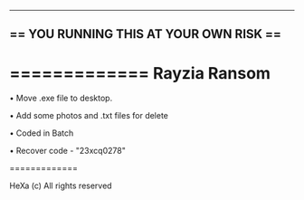 
---------------------------------------
== YOU RUNNING THIS AT YOUR OWN RISK ==
---------------------------------------

=============
Rayzia Ransom
=============

• Move .exe file to desktop.

• Add some photos and .txt files for delete

• Coded in Batch

• Recover code - "23xcq0278"

=============

HeXa (c) All rights reserved



